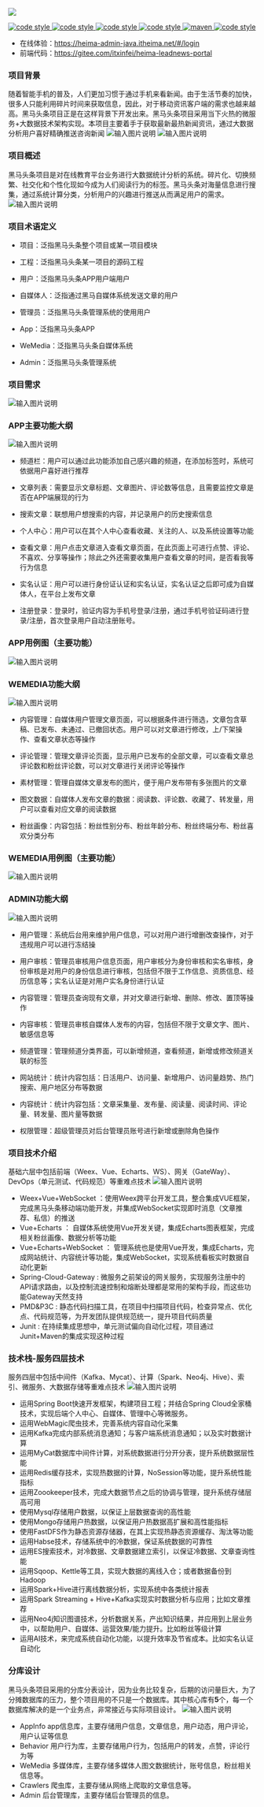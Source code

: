 ![](docs/logo_index.png)

<p align="center">
  <a href="https://gitee.com/itxinfei">
    <img alt="code style" src="https://img.shields.io/badge/心飞为你飞-https%3A%2F%2Fgitee.com%2Fitxinfei-green">
  </a> 
  <a href="https://qm.qq.com/cgi-bin/qm/qr?k=9yLlyD1dRBL97xmBKw43zRt0-6xg8ohb&jump_from=webapi">
    <img alt="code style" src="https://img.shields.io/badge/QQ群-863662849-red">
  </a> 
  <a href="http://mail.qq.com/cgi-bin/qm_share?t=qm_mailme&email=f0hLSE9OTkdHTT8ODlEcEBI">
    <img alt="code style" src="https://img.shields.io/badge/mail-747011882@qq.com-red">
  </a> 

  <a href=" ">
    <img alt="code style" src="https://img.shields.io/badge/JDK-1.8%2B-brightgreen">
  </a> 
  <a href=" ">
    <img alt="maven" src="https://img.shields.io/badge/maven-3.6.3%2B-yellowgreen">
  </a>
  <a href=" ">
    <img alt="code style" src="https://img.shields.io/badge/license-Apache-green">
  </a> 
</p>

- 在线体验：https://heima-admin-java.itheima.net/#/login
- 前端代码：https://gitee.com/itxinfei/heima-leadnews-portal

### 项目背景
随着智能手机的普及，人们更加习惯于通过手机来看新闻。由于生活节奏的加快，很多人只能利用碎片时间来获取信息，因此，对于移动资讯客户端的需求也越来越高。黑马头条项目正是在这样背景下开发出来。黑马头条项目采用当下火热的微服务+大数据技术架构实现。本项目主要着手于获取最新最热新闻资讯，通过大数据分析用户喜好精确推送咨询新闻
![输入图片说明](https://images.gitee.com/uploads/images/2020/0710/175353_b59dbfbd_800553.png "屏幕截图.png")
![输入图片说明](https://images.gitee.com/uploads/images/2020/0710/175418_aa1d9e1c_800553.png "屏幕截图.png")

### 项目概述
黑马头条项目是对在线教育平台业务进行大数据统计分析的系统。碎片化、切换频繁、社交化和个性化现如今成为人们阅读行为的标签。黑马头条对海量信息进行搜集，通过系统计算分类，分析用户的兴趣进行推送从而满足用户的需求。
![输入图片说明](https://images.gitee.com/uploads/images/2020/0710/175439_fb39f224_800553.png "屏幕截图.png")

### 项目术语定义
- 项目：泛指黑马头条整个项目或某一项目模块
- 工程：泛指黑马头条某一项目的源码工程

- 用户：泛指黑马头条APP用户端用户
- 自媒体人：泛指通过黑马自媒体系统发送文章的用户
- 管理员：泛指黑马头条管理系统的使用用户

- App：泛指黑马头条APP
- WeMedia：泛指黑马头条自媒体系统
- Admin：泛指黑马头条管理系统

### 项目需求
![输入图片说明](https://images.gitee.com/uploads/images/2020/0710/175529_3895ae59_800553.png "屏幕截图.png")

### APP主要功能大纲
![输入图片说明](https://images.gitee.com/uploads/images/2020/0710/175550_5a33f7f3_800553.png "屏幕截图.png")

- 频道栏：用户可以通过此功能添加自己感兴趣的频道，在添加标签时，系统可依据用户喜好进行推荐
- 文章列表：需要显示文章标题、文章图片、评论数等信息，且需要监控文章是否在APP端展现的行为

- 搜索文章：联想用户想搜索的内容，并记录用户的历史搜索信息
- 个人中心：用户可以在其个人中心查看收藏、关注的人、以及系统设置等功能
- 查看文章：用户点击文章进入查看文章页面，在此页面上可进行点赞、评论、不喜欢、分享等操作；除此之外还需要收集用户查看文章的时间，是否看我等行为信息

- 实名认证：用户可以进行身份证认证和实名认证，实名认证之后即可成为自媒体人，在平台上发布文章
- 注册登录：登录时，验证内容为手机号登录/注册，通过手机号验证码进行登录/注册，首次登录用户自动注册账号。


### APP用例图（主要功能）
![输入图片说明](https://images.gitee.com/uploads/images/2020/0710/175630_fd9446d5_800553.png "屏幕截图.png")

### WEMEDIA功能大纲
![输入图片说明](https://images.gitee.com/uploads/images/2020/0710/175643_e2a2d1eb_800553.png "屏幕截图.png")
- 内容管理：自媒体用户管理文章页面，可以根据条件进行筛选，文章包含草稿、已发布、未通过、已撤回状态。用户可以对文章进行修改，上/下架操作、查看文章状态等操作
- 评论管理：管理文章评论页面，显示用户已发布的全部文章，可以查看文章总评论数和粉丝评论数，可以对文章进行关闭评论等操作

- 素材管理：管理自媒体文章发布的图片，便于用户发布带有多张图片的文章

- 图文数据：自媒体人发布文章的数据：阅读数、评论数、收藏了、转发量，用户可以查看对应文章的阅读数据
- 粉丝画像：内容包括：粉丝性别分布、粉丝年龄分布、粉丝终端分布、粉丝喜欢分类分布

### WEMEDIA用例图（主要功能）
![输入图片说明](https://images.gitee.com/uploads/images/2020/0710/175753_dca8d85d_800553.png "屏幕截图.png")

### ADMIN功能大纲
![输入图片说明](https://images.gitee.com/uploads/images/2020/0710/175828_5fcafc22_800553.png "屏幕截图.png")

- 用户管理：系统后台用来维护用户信息，可以对用户进行增删改查操作，对于违规用户可以进行冻结操
- 用户审核：管理员审核用户信息页面，用户审核分为身份审核和实名审核，身份审核是对用户的身份信息进行审核，包括但不限于工作信息、资质信息、经历信息等；实名认证是对用户实名身份进行认证

- 内容管理：管理员查询现有文章，并对文章进行新增、删除、修改、置顶等操作
- 内容审核：管理员审核自媒体人发布的内容，包括但不限于文章文字、图片、敏感信息等
- 频道管理：管理频道分类界面，可以新增频道，查看频道，新增或修改频道关联的标签

- 网站统计：统计内容包括：日活用户、访问量、新增用户、访问量趋势、热门搜索、用户地区分布等数据
- 内容统计：统计内容包括：文章采集量、发布量、阅读量、阅读时间、评论量、转发量、图片量等数据

- 权限管理：超级管理员对后台管理员账号进行新增或删除角色操作

### 项目技术介绍
基础六层中包括前端（Weex、Vue、Echarts、WS）、网关（GateWay）、DevOps（单元测试、代码规范）等重难点技术
![输入图片说明](https://images.gitee.com/uploads/images/2020/0710/180016_202fce0e_800553.png "屏幕截图.png")
- Weex+Vue+WebSocket ：使用Weex跨平台开发工具，整合集成VUE框架，完成黑马头条移动端功能开发，并集成WebSocket实现即时消息（文章推荐、私信）的推送
- Vue+Echarts ： 自媒体系统使用Vue开发关键，集成Echarts图表框架，完成相关粉丝画像、数据分析等功能
- Vue+Echarts+WebSocket ： 管理系统也是使用Vue开发，集成Echarts，完成网站统计、内容统计等功能，集成WebSocket，实现系统看板实时数据自动化更新
- Spring-Cloud-Gateway : 微服务之前架设的网关服务，实现服务注册中的API请求路由，以及控制流速控制和熔断处理都是常用的架构手段，而这些功能Gateway天然支持
- PMD&P3C : 静态代码扫描工具，在项目中扫描项目代码，检查异常点、优化点、代码规范等，为开发团队提供规范统一，提升项目代码质量
- Junit : 在持续集成思想中，单元测试偏向自动化过程，项目通过Junit+Maven的集成实现这种过程

### 技术栈-服务四层技术
服务四层中包括中间件（Kafka、Mycat）、计算（Spark、Neo4j、Hive）、索引、微服务、大数据存储等重难点技术
![输入图片说明](https://images.gitee.com/uploads/images/2020/0710/180044_19815441_800553.png "屏幕截图.png")
- 运用Spring Boot快速开发框架，构建项目工程；并结合Spring Cloud全家桶技术，实现后端个人中心、自媒体、管理中心等微服务。
- 运用WebMagic爬虫技术，完善系统内容自动化采集
- 运用Kafka完成内部系统消息通知；与客户端系统消息通知；以及实时数据计算
- 运用MyCat数据库中间件计算，对系统数据进行分开分表，提升系统数据层性能
- 运用Redis缓存技术，实现热数据的计算，NoSession等功能，提升系统性能指标
- 运用Zoookeeper技术，完成大数据节点之后的协调与管理，提升系统存储层高可用
- 使用Mysql存储用户数据，以保证上层数据查询的高性能
- 使用Mongo存储用户热数据，以保证用户热数据高扩展和高性能指标
- 使用FastDFS作为静态资源存储器，在其上实现热静态资源缓存、淘汰等功能
- 运用Habse技术，存储系统中的冷数据，保证系统数据的可靠性
- 运用ES搜索技术，对冷数据、文章数据建立索引，以保证冷数据、文章查询性能
- 运用Sqoop、Kettle等工具，实现大数据的离线入仓；或者数据备份到Hadoop
- 运用Spark+Hive进行离线数据分析，实现系统中各类统计报表
- 运用Spark Streaming + Hive+Kafka实现实时数据分析与应用；比如文章推荐
- 运用Neo4j知识图谱技术，分析数据关系，产出知识结果，并应用到上层业务中，以帮助用户、自媒体、运营效果/能力提升。比如粉丝等级计算
- 运用AI技术，来完成系统自动化功能，以提升效率及节省成本。比如实名认证自动化

### 分库设计
黑马头条项目采用的分库分表设计，因为业务比较复杂，后期的访问量巨大，为了分摊数据库的压力，整个项目用的不只是一个数据库。其中核心库有**5**个，每一个数据库解决的是一个业务点，非常接近与实际项目设计。
![输入图片说明](https://images.gitee.com/uploads/images/2020/0710/180322_2bd743c7_800553.png "屏幕截图.png")
- AppInfo  app信息库，主要存储用户信息，文章信息，用户动态，用户评论，用户认证等信息
- Behavior  用户行为库，主要存储用户行为，包括用户的转发，点赞，评论行为等
- WeMedia  多媒体库，主要存储多媒体人图文数据统计，账号信息，粉丝相关信息等。
- Crawlers  爬虫库，主要存储从网络上爬取的文章信息等。
- Admin  后台管理库，主要存储后台管理员的信息。

